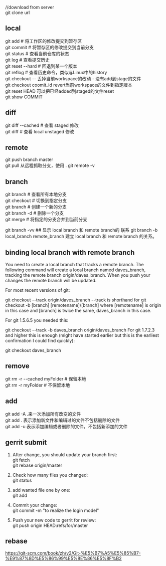 //download from server  
git clone url

## local  
git add # 将工作区的修改提交到暂存区  
git commit # 将暂存区的修改提交到当前分支  
git status # 查看当前仓库的状态  
git log # 查看提交历史  
git reset --hard # 回退到某一个版本  
git reflog # 查看历史命令，类似与Linux中的history  
git checkout -- <file> 丢掉当前workspace的改动 - 没有add到stage的文件   
git checkout coomit_id <file> revert当前workspace的文件到指定版本  
git reset HEAD <file>可以把已经added到staged的文件reset  
git show COMMIT
 
## diff 
git diff --cached # 查看 staged 修改     
git diff # 查看 local unstaged 修改    

## remote  
git push branch master  
git pull 从远程抓取分支，使用 . 
git remote -v 

## branch  
git branch # 查看所有本地分支  
git checkout <branch> # 切换到指定分支  
git branch <new-branch> # 创建一个新的分支  
git branch -d <branch> # 删除一个分支  
git merge <branch> # 将指定的分支合并到当前分支  

git branch -vv ## 显示 local branch 和 remote branch的 联系
git branch -b local_branch remote_branch 建立 local branch 和 remote branch 的关系。
 
## binding local branch with remote branch

You need to create a local branch that tracks a remote branch. The following command will create a local branch named daves_branch, tracking the remote branch origin/daves_branch. When you push your changes the remote branch will be updated.

For most recent versions of git:

git checkout --track origin/daves_branch
--track is shorthand for git checkout -b [branch] [remotename]/[branch] where [remotename] is origin in this case and [branch] is twice the same, daves_branch in this case.

For git 1.5.6.5 you needed this:

git checkout --track -b daves_branch origin/daves_branch
For git 1.7.2.3 and higher this is enough (might have started earlier but this is the earliest confirmation I could find quickly):

git checkout daves_branch  

## remove  
git rm -r --cached myFolder # 保留本地  
git rm -r myFolder # 不保留本地

## add  
git add -A .来一次添加所有改变的文件  
git add . 表示添加新文件和编辑过的文件不包括删除的文件  
git add -u 表示添加编辑或者删除的文件，不包括新添加的文件  



## gerrit submit

1. After change, you should update your branch first:  
git fetch  
git rebase origin/master  

2. Check how many files you changed:  
git status  

3. add wanted file one by one:  
git add <wanted file>  

4. Commit your change:  
git commit -m "to realize the login model"  

5. Push your new code to gerrit for review:  
git push origin HEAD:refs/for/master  

## rebase  

https://git-scm.com/book/zh/v2/Git-%E5%B7%A5%E5%85%B7-%E9%87%8D%E5%86%99%E5%8E%86%E5%8F%B2
